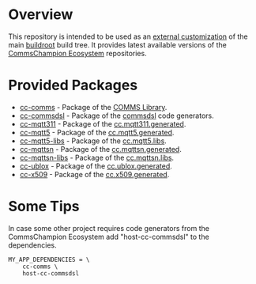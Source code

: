 # Overview
This repository is intended to be used as an
[external customization](https://buildroot.org/downloads/manual/manual.html#outside-br-custom) of the
main [buildroot](https://buildroot.org/) build tree.
It provides latest available versions of the
[CommsChampion Ecosystem](https://commschamp.github.io/) repositories.

# Provided Packages

- [cc-comms](package/cc-comms) - Package of the [COMMS Library](https://github.com/commschamp/comms).
- [cc-commsdsl](package/cc-commsdsl) - Package of the [commsdsl](https://github.com/commschamp/commscommsdsl) code generators.
- [cc-mqtt311](package/cc-mqtt311) - Package of the [cc.mqtt311.generated](https://github.com/commschamp/cc.mqtt311.generated).
- [cc-mqtt5](package/cc-mqtt5) - Package of the [cc.mqtt5.generated](https://github.com/commschamp/cc.mqtt5.generated).
- [cc-mqtt5-libs](package/cc-mqtt5-libs) - Package of the [cc.mqtt5.libs](https://github.com/commschamp/cc.mqtt5.libs).
- [cc-mqttsn](package/cc-mqttsn) - Package of the [cc.mqttsn.generated](https://github.com/commschamp/cc.mqttsn.generated).
- [cc-mqttsn-libs](package/cc-mqttsn-libs) - Package of the [cc.mqttsn.libs](https://github.com/commschamp/cc.mqttsn.libs).
- [cc-ublox](package/cc-ublox) - Package of the [cc.ublox.generated](https://github.com/commschamp/cc.ublox.generated).
- [cc-x509](package/cc-x509) - Package of the [cc.x509.generated](https://github.com/commschamp/cc.x509.generated).

# Some Tips
In case some other project requires code generators from the CommsChampion Ecosystem add "host-cc-commsdsl" to the dependencies.
```
MY_APP_DEPENDENCIES = \
    cc-comms \
    host-cc-commsdsl
```
